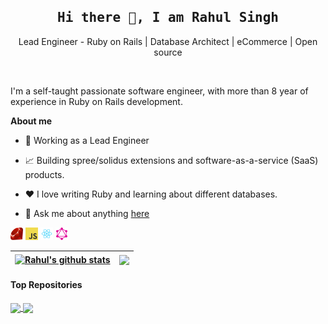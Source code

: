 <!--
**rahulsingh321/rahulsingh321** is a ✨ _special_ ✨ repository because its `README.md` (this file) appears on your GitHub profile.

Here are some ideas to get you started:

- 🔭 I’m currently working on ...
- 🌱 I’m currently learning ...
- 👯 I’m looking to collaborate on ...
- 🤔 I’m looking for help with ...
- 💬 Ask me about ...
- 📫 How to reach me: ...
- 😄 Pronouns: ...
- ⚡ Fun fact: ...
-->

<h2 align='center'><samp><strong>Hi there 👋, I am Rahul Singh</strong></samp></h2>
<p align='center'>Lead Engineer - Ruby on Rails | Database Architect | eCommerce | Open source</p>
<br />

I'm a self-taught passionate software engineer, with more than 8 year of experience in Ruby on Rails development.

**About me**

- 💼 Working as a Lead Engineer 

- 📈 Building spree/solidus extensions and software-as-a-service (SaaS) products.

- ❤️ I love writing Ruby and learning about different databases.

- 💬 Ask me about anything [here](https://github.com/rahulsingh321/rahulsingh321/issues)

<code><img height="20" alt="ruby" src="https://raw.githubusercontent.com/github/explore/80688e429a7d4ef2fca1e82350fe8e3517d3494d/topics/ruby/ruby.png"></code>
<code><img height="20" alt="javascript" src="https://raw.githubusercontent.com/github/explore/80688e429a7d4ef2fca1e82350fe8e3517d3494d/topics/javascript/javascript.png"></code>
<code><img height="20" alt="react" src="https://raw.githubusercontent.com/github/explore/80688e429a7d4ef2fca1e82350fe8e3517d3494d/topics/react/react.png"></code>
<code><img height="20" alt="graphql" src="https://raw.githubusercontent.com/github/explore/5c058a388828bb5fde0bcafd4bc867b5bb3f26f3/topics/graphql/graphql.png"></code> 


| <a href="https://github.com/rahulsingh321/github-readme-stats"><img align="center" src="https://github-readme-stats.vercel.app/api?username=rahulsingh321&show_icons=true&include_all_commits=true&theme=buefy&hide_border=true&count_private=true" alt="Rahul's github stats" /></a> | <a href="https://github.com/anuraghazra/github-readme-stats"><img align="center" src="https://github-readme-stats.vercel.app/api/top-langs/?username=rahulsingh321&layout=compact&theme=buefy&hide_border=true" /></a> |
| ------------- | ------------- |

#### Top Repositories

<a href="https://github.com/rahulsingh321/thinkific">
  <img align="center" src="https://github-readme-stats.vercel.app/api/pin/?username=rahulsingh321&repo=thinkific&theme=buefy" />
</a>

<a href="https://github.com/rahulsingh321/spree_events_tracker">
  <img align="center" src="https://github-readme-stats.vercel.app/api/pin/?username=rahulsingh321&repo=spree_events_tracker&theme=buefy" />
</a>

<br />
<br />

<a href="https://twitter.com/rahulsingh">
